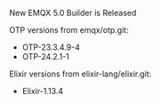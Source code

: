 New EMQX 5.0 Builder is Released

OTP versions from emqx/otp.git:

+ OTP-23.3.4.9-4
+ OTP-24.2.1-1

Elixir versions from elixir-lang/elixir.git:

+ Elixir-1.13.4
